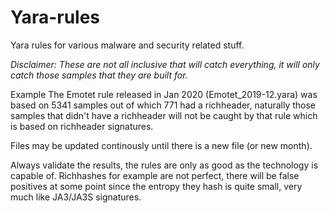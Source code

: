 # Yara-rules
Yara rules for various malware and security related stuff.

*Disclaimer: These are not all inclusive that will catch everything, it will only catch those samples that they are built for.*

Example The Emotet rule released in Jan 2020 (Emotet_2019-12.yara) was based on 5341 samples out of which 771 had a richheader, naturally those samples that didn't have a richheader will not be caught by that rule which is based on richheader signatures.

Files may be updated continously until there is a new file (or new month).

Always validate the results, the rules are only as good as the technology is capable of. Richhashes for example are not perfect, there will be false positives at some point since the entropy they hash is quite small, very much like JA3/JA3S signatures.
